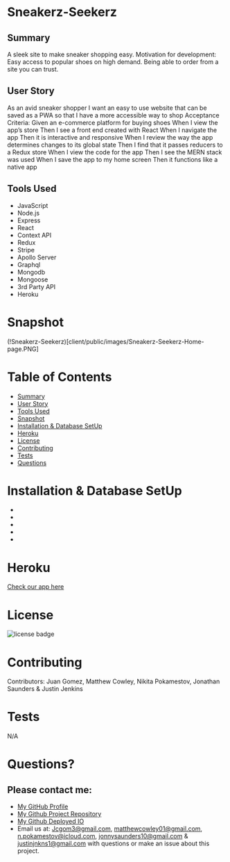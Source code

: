 
# Sneakerz-Seekerz



## Summary

A sleek site to make sneaker shopping easy.
Motivation for development:
Easy access to popular shoes on high demand.
Being able to order from a site you can trust.

## User Story

As an avid sneaker shopper I want  an easy to use website that can be saved as a PWA so that I have a more accessible way to shop
Acceptance Criteria:
Given an e-commerce platform for buying shoes
When I view the app’s store
Then I see a front end created with React
When I navigate the app
Then it is interactive and responsive
When I review the way the app determines changes to its global state
Then I find that it passes reducers to a Redux store
When I view the code for the app
Then I see the MERN stack was used
When I save the app to my home screen
Then it functions like a native app


## Tools Used

* JavaScript
* Node.js
* Express
* React
* Context API
* Redux
* Stripe
* Apollo Server
* Graphql
* Mongodb
* Mongoose
* 3rd Party API
* Heroku



# Snapshot

(!Sneakerz-Seekerz)[client/public/images/Sneakerz-Seekerz-Home-page.PNG]




# Table of Contents 
* [Summary](#Summary)
* [User Story](#User)
* [Tools Used](#Tools)
* [Snapshot](#Snapshot)
* [Installation & Database SetUp](#Installation)
* [Heroku](#Heroku)
* [License](#license)
* [Contributing](#contributing)
* [Tests](#tests)
* [Questions](#questions)

# Installation & Database SetUp
* 
*
*
*
*




# Heroku


[Check our app here](http://sneakerz-seekerz.herokuapp.com/)


# License

![license badge](https://img.shields.io/badge/license-MIT-brightgreen)

# Contributing

​Contributors: Juan Gomez, Matthew Cowley, Nikita Pokamestov, Jonathan Saunders & Justin Jenkins

# Tests

N/A

# Questions?
## Please contact me:
  * [My GitHub Profile](https://github.com/jcgom3)
  * [My Github Project Repository](https://github.com/jcgom3/Project-3-sneakerz-seekerz)
  * [My Github Deployed IO](https://jcgom3.github.io/Project-3-sneakerz-seekerz)
  * Email us at: [Jcgom3@gmail.com](mailto:Jcgom3@gmail.com), [matthewcowley01@gmail.com](mailto:matthewcowley01@gmail.com), [n.pokamestov@icloud.com](mailto:n.pokamestov@icloud.com), [jonnysaunders10@gmail.com](mailto:jonnysaunders10@gmail.com) & [justinjnkns1@gmail.com](mailto:justinjnkns1@gmail.com) with questions or make an issue about this project.
